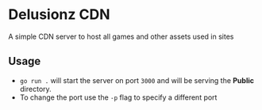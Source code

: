 # Delusionz CDN
A simple CDN server to host all games and other assets used in sites

## Usage
- `go run .` will start the server on port `3000` and will be serving the **Public** directory.
- To change the port use the `-p` flag to specify a different port